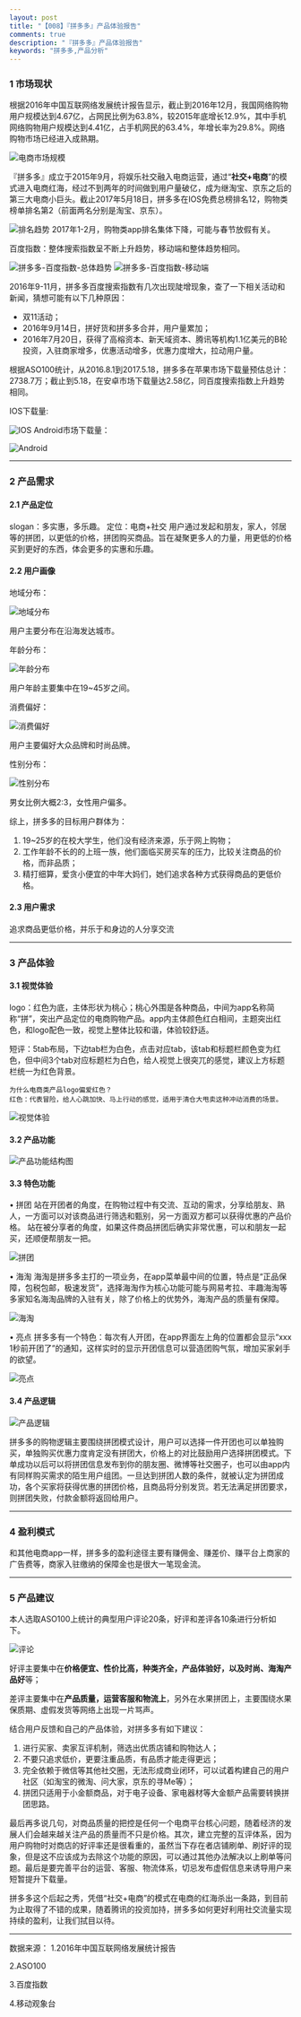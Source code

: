 ```yaml
---
layout: post
title: "【008】『拼多多』产品体验报告"
comments: true
description: "『拼多多』产品体验报告"
keywords: "拼多多,产品分析"
---
```


### 1 市场现状

根据2016年中国互联网络发展统计报告显示，截止到2016年12月，我国网络购物用户规模达到4.67亿，占网民比例为63.8%，较2015年底增长12.9%，其中手机网络购物用户规模达到4.41亿，占手机网民的63.4%，年增长率为29.8%。网络购物市场已经进入成熟期。

![电商市场规模](http://img.blog.csdn.net/20170521113037476?watermark/2/text/aHR0cDovL2Jsb2cuY3Nkbi5uZXQvYWNlbGl0/font/5a6L5L2T/fontsize/400/fill/I0JBQkFCMA==/dissolve/70/gravity/SouthEast)
 
『拼多多』成立于2015年9月，将娱乐社交融入电商运营，通过“**社交+电商**”的模式进入电商红海，经过不到两年的时间做到用户量破亿，成为继淘宝、京东之后的第三大电商小巨头。截止2017年5月18日，拼多多在IOS免费总榜排名12，购物类榜单排名第2（前面两名分别是淘宝、京东）。

![排名趋势](http://img.blog.csdn.net/20170521113546516?watermark/2/text/aHR0cDovL2Jsb2cuY3Nkbi5uZXQvYWNlbGl0/font/5a6L5L2T/fontsize/400/fill/I0JBQkFCMA==/dissolve/70/gravity/SouthEast)
2017年1-2月，购物类app排名集体下降，可能与春节放假有关。

百度指数：整体搜索指数呈不断上升趋势，移动端和整体趋势相同。

![拼多多-百度指数-总体趋势](http://img.blog.csdn.net/20170521113725611?watermark/2/text/aHR0cDovL2Jsb2cuY3Nkbi5uZXQvYWNlbGl0/font/5a6L5L2T/fontsize/400/fill/I0JBQkFCMA==/dissolve/70/gravity/SouthEast)
![拼多多-百度指数-移动端](http://img.blog.csdn.net/20170521113736721?watermark/2/text/aHR0cDovL2Jsb2cuY3Nkbi5uZXQvYWNlbGl0/font/5a6L5L2T/fontsize/400/fill/I0JBQkFCMA==/dissolve/70/gravity/SouthEast)

2016年9-11月，拼多多百度搜索指数有几次出现陡增现象，查了一下相关活动和新闻，猜想可能有以下几种原因：

- 双11活动；
- 2016年9月14日，拼好货和拼多多合并，用户量累加；
- 2016年7月20日，获得了高榕资本、新天域资本、腾讯等机构1.1亿美元的B轮投资，入驻商家增多，优惠活动增多，优惠力度增大，拉动用户量。

根据ASO100统计，从2016.8.1到2017.5.18，拼多多在苹果市场下载量预估总计：2738.7万；截止到5.18，在安卓市场下载量达2.58亿，同百度搜索指数上升趋势相同。

IOS下载量:

![IOS](http://img.blog.csdn.net/20170521114206551?watermark/2/text/aHR0cDovL2Jsb2cuY3Nkbi5uZXQvYWNlbGl0/font/5a6L5L2T/fontsize/400/fill/I0JBQkFCMA==/dissolve/70/gravity/SouthEast)
Android市场下载量：

![Android](http://img.blog.csdn.net/20170521114216962?watermark/2/text/aHR0cDovL2Jsb2cuY3Nkbi5uZXQvYWNlbGl0/font/5a6L5L2T/fontsize/400/fill/I0JBQkFCMA==/dissolve/70/gravity/SouthEast)


---
### 2 产品需求
#### 2.1 产品定位
slogan：多实惠，多乐趣。
定位：电商+社交
用户通过发起和朋友，家人，邻居等的拼团，以更低的价格，拼团购买商品。旨在凝聚更多人的力量，用更低的价格买到更好的东西，体会更多的实惠和乐趣。

#### 2.2 用户画像

地域分布：

![地域分布](http://img.blog.csdn.net/20170521114617515?watermark/2/text/aHR0cDovL2Jsb2cuY3Nkbi5uZXQvYWNlbGl0/font/5a6L5L2T/fontsize/400/fill/I0JBQkFCMA==/dissolve/70/gravity/SouthEast)

用户主要分布在沿海发达城市。

年龄分布：

![年龄分布](http://img.blog.csdn.net/20170521114728501?watermark/2/text/aHR0cDovL2Jsb2cuY3Nkbi5uZXQvYWNlbGl0/font/5a6L5L2T/fontsize/400/fill/I0JBQkFCMA==/dissolve/70/gravity/SouthEast)

用户年龄主要集中在19~45岁之间。

消费偏好：

![消费偏好](http://img.blog.csdn.net/20170521114842022?watermark/2/text/aHR0cDovL2Jsb2cuY3Nkbi5uZXQvYWNlbGl0/font/5a6L5L2T/fontsize/400/fill/I0JBQkFCMA==/dissolve/70/gravity/SouthEast)

用户主要偏好大众品牌和时尚品牌。

性别分布：

![性别分布](http://img.blog.csdn.net/20170521114944051?watermark/2/text/aHR0cDovL2Jsb2cuY3Nkbi5uZXQvYWNlbGl0/font/5a6L5L2T/fontsize/400/fill/I0JBQkFCMA==/dissolve/70/gravity/SouthEast)

男女比例大概2:3，女性用户偏多。

综上，拼多多的目标用户群体为：

 1. 19~25岁的在校大学生，他们没有经济来源，乐于网上购物；
 2. 工作年龄不长的的上班一族，他们面临买房买车的压力，比较关注商品的价格，而非品质；
 3. 精打细算，爱贪小便宜的中年大妈们，她们追求各种方式获得商品的更低价格。

####  2.3 用户需求 
追求商品更低价格，并乐于和身边的人分享交流

---
### 3 产品体验
#### 3.1 视觉体验
logo：红色为底，主体形状为桃心；桃心外围是各种商品，中间为app名称简称“拼”，突出产品定位的电商购物产品。app内主体颜色红白相间，主题突出红色，和logo配色一致，视觉上整体比较和谐，体验较舒适。

短评：5tab布局，下边tab栏为白色，点击对应tab，该tab和标题栏颜色变为红色，但中间3个tab对应标题栏为白色，给人视觉上很突兀的感觉，建议上方标题栏统一为红色背景。

```
为什么电商类产品logo偏爱红色？
红色：代表冒险，给人心跳加快、马上行动的感觉，适用于清仓大甩卖这种冲动消费的场景。
```

![视觉体验](http://img.blog.csdn.net/20170521120856266?watermark/2/text/aHR0cDovL2Jsb2cuY3Nkbi5uZXQvYWNlbGl0/font/5a6L5L2T/fontsize/400/fill/I0JBQkFCMA==/dissolve/70/gravity/SouthEast)



#### 3.2 产品功能

![产品功能结构图](http://img.blog.csdn.net/20170521121434831?watermark/2/text/aHR0cDovL2Jsb2cuY3Nkbi5uZXQvYWNlbGl0/font/5a6L5L2T/fontsize/400/fill/I0JBQkFCMA==/dissolve/70/gravity/SouthEast)

#### 3.3 特色功能

•	拼团
站在开团者的角度，在购物过程中有交流、互动的需求，分享给朋友、熟人，一方面可以对该商品进行筛选和甄别，另一方面双方都可以获得优惠的产品价格。
站在被分享者的角度，如果这件商品拼团后确实非常优惠，可以和朋友一起买，还顺便帮朋友一把。

![拼团](http://img.blog.csdn.net/20170521131949003?watermark/2/text/aHR0cDovL2Jsb2cuY3Nkbi5uZXQvYWNlbGl0/font/5a6L5L2T/fontsize/400/fill/I0JBQkFCMA==/dissolve/70/gravity/SouthEast)

•	海淘
海淘是拼多多主打的一项业务，在app菜单最中间的位置，特点是“正品保障，包税包邮，极速发货”，选择海淘作为核心功能可能与网易考拉、丰趣海淘等多家知名海淘品牌的入驻有关，除了价格上的优势外，海淘产品的质量有保障。

![海淘](http://img.blog.csdn.net/20170521132900386?watermark/2/text/aHR0cDovL2Jsb2cuY3Nkbi5uZXQvYWNlbGl0/font/5a6L5L2T/fontsize/400/fill/I0JBQkFCMA==/dissolve/70/gravity/SouthEast)

•	亮点
拼多多有一个特色：每次有人开团，在app界面左上角的位置都会显示“xxx 1秒前开团了”的通知，这样实时的显示开团信息可以营造团购气氛，增加买家剁手的欲望。

![亮点](http://img.blog.csdn.net/20170521133425369?watermark/2/text/aHR0cDovL2Jsb2cuY3Nkbi5uZXQvYWNlbGl0/font/5a6L5L2T/fontsize/400/fill/I0JBQkFCMA==/dissolve/70/gravity/SouthEast)

#### 3.4 产品逻辑

![产品逻辑](http://img.blog.csdn.net/20170521135236424?watermark/2/text/aHR0cDovL2Jsb2cuY3Nkbi5uZXQvYWNlbGl0/font/5a6L5L2T/fontsize/400/fill/I0JBQkFCMA==/dissolve/70/gravity/SouthEast)

拼多多的购物逻辑主要围绕拼团模式设计，用户可以选择一件开团也可以单独购买，单独购买优惠力度肯定没有拼团大，价格上的对比鼓励用户选择拼团模式。下单成功以后可以将拼团信息发布到你的朋友圈、微博等社交圈子，也可以由app内有同样购买需求的陌生用户组团。一旦达到拼团人数的条件，就被认定为拼团成功，各个买家将获得优惠的拼团价格，且商品将分别发货。若无法满足拼团要求，则拼团失败，付款金额将返回给用户。


---
### 4 盈利模式
和其他电商app一样，拼多多的盈利途径主要有赚佣金、赚差价、赚平台上商家的广告费等，商家入驻缴纳的保障金也是很大一笔现金流。

---
### 5 产品建议
本人选取ASO100上统计的典型用户评论20条，好评和差评各10条进行分析如下。

![评论](http://img.blog.csdn.net/20170521140219902?watermark/2/text/aHR0cDovL2Jsb2cuY3Nkbi5uZXQvYWNlbGl0/font/5a6L5L2T/fontsize/400/fill/I0JBQkFCMA==/dissolve/70/gravity/SouthEast)

好评主要集中在**价格便宜、性价比高，种类齐全，产品体验好，以及时尚、海淘产品好**等；

差评主要集中在**产品质量，运营客服和物流上**，另外在水果拼团上，主要围绕水果保质期、虚假发货等网络上出现一片骂声。

结合用户反馈和自己的产品体验，对拼多多有如下建议：

1.	进行买家、卖家互评机制，筛选出优质店铺和购物达人；
2.	不要只追求低价，更要注重品质，有品质才能走得更远；
3.	完全依赖于微信等其他社交圈，无法形成商业闭环，可以试着构建自己的用户社区（如淘宝的微淘、问大家，京东的寻Me等）；
4.	拼团只适用于小金额商品，对于电子设备、家电器材等大金额产品需要转换拼团思路。

最后再多说几句，对商品质量的把控是任何一个电商平台核心问题，随着经济的发展人们会越来越关注产品的质量而不只是价格。其次，建立完整的互评体系，因为用户购物时对商店的好评率还是很看重的，虽然当下存在者店铺刷单、刷好评的现象，但是这不应该成为去除这个功能的原因，可以通过其他办法解决以上刷单等问题。最后是要完善平台的运营、客服、物流体系，切忌发布虚假信息来诱导用户来短暂提升下载量。

拼多多这个后起之秀，凭借“社交+电商”的模式在电商的红海杀出一条路，到目前为止取得了不错的成果，随着腾讯的投资加持，拼多多如何更好利用社交流量实现持续的盈利，让我们拭目以待。

---
数据来源：
1.2016年中国互联网络发展统计报告

2.ASO100

3.百度指数

4.移动观象台
